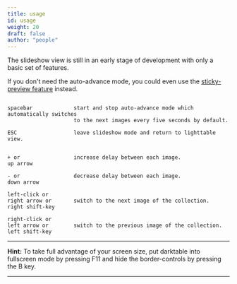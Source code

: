 ```yaml
---
title: usage
id: usage
weight: 20
draft: false
author: "people"
---
```


The slideshow view is still in an early stage of development with only a basic set of features.

If you don't need the auto-advance mode, you could even use the [sticky-preview feature](../lighttable/lighttable-modes/full-preview.md) instead.

```

spacebar             start and stop auto-advance mode which automatically switches
                     to the next images every five seconds by default.

ESC                  leave slideshow mode and return to lighttable view.


+ or                 increase delay between each image.
up arrow 

- or                 decrease delay between each image.
down arrow

left-click or        
right arrow or       switch to the next image of the collection.
right shift-key

right-click or       
left arrow or        switch to the previous image of the collection.
left shift-key

```

---

**Hint:** To take full advantage of your screen size, put darktable into fullscreen mode by pressing F11 and hide the border-controls by pressing the B key.

---

